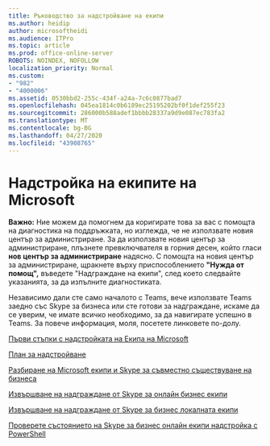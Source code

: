 ```yaml
---
title: Ръководство за надстройване на екипи
ms.author: heidip
author: microsoftheidi
ms.audience: ITPro
ms.topic: article
ms.prod: office-online-server
ROBOTS: NOINDEX, NOFOLLOW
localization_priority: Normal
ms.custom:
- "982"
- "4000006"
ms.assetid: 0530bbd2-255c-434f-a24a-7c6c0877bad7
ms.openlocfilehash: 045ea1814c0b6189ec25195202bf0f1def255f23
ms.sourcegitcommit: 286000b588adef1bbbb28337a9d9e087ec783fa2
ms.translationtype: MT
ms.contentlocale: bg-BG
ms.lasthandoff: 04/27/2020
ms.locfileid: "43908765"
---
```

# <a name="microsoft-teams-upgrade"></a>Надстройка на екипите на Microsoft

**Важно:** Ние можем да помогнем да коригирате това за вас с помощта на диагностика на поддръжката, но изглежда, че не използвате новия център за администриране. За да използвате новия център за администриране, плъзнете превключвателя в горния десен, който гласи **нов център за администриране** надясно. С помощта на новия център за администриране, щракнете върху приспособлението **"Нужда от помощ",** въведете "Надграждане на екипи", след което следвайте указанията, за да изпълните диагностиката.

Независимо дали сте само началото с Teams, вече използвате Teams заедно със Skype за бизнеса или сте готови за надграждане, искаме да се уверим, че имате всичко необходимо, за да навигирате успешно в Teams. За повече информация, моля, посетете линковете по-долу.

[Първи стъпки с надстройката на Екипа на Microsoft](https://docs.microsoft.com/MicrosoftTeams/upgrade-start-here)

[План за надстройване](https://docs.microsoft.com/MicrosoftTeams/upgrade-plan-journey)

[Разбиране на Microsoft екипи и Skype за съвместно съществуване на бизнеса](https://docs.microsoft.com/MicrosoftTeams/teams-and-skypeforbusiness-coexistence-and-interoperability)

[Извършване на надграждане от Skype за онлайн бизнес екипи](https://docs.microsoft.com/MicrosoftTeams/upgrade-to-teams-execute-skypeforbusinessonline)

[Извършване на надграждане от Skype за бизнес локалната екипи](https://docs.microsoft.com/MicrosoftTeams/upgrade-to-teams-execute-skypeforbusinesshybridonprem)
 
[Проверете състоянието на Skype за бизнес онлайн екипи надстройка с PowerShell](https://docs.microsoft.com/powershell/module/skype/get-csteamsupgradestatus?view=skype-ps)